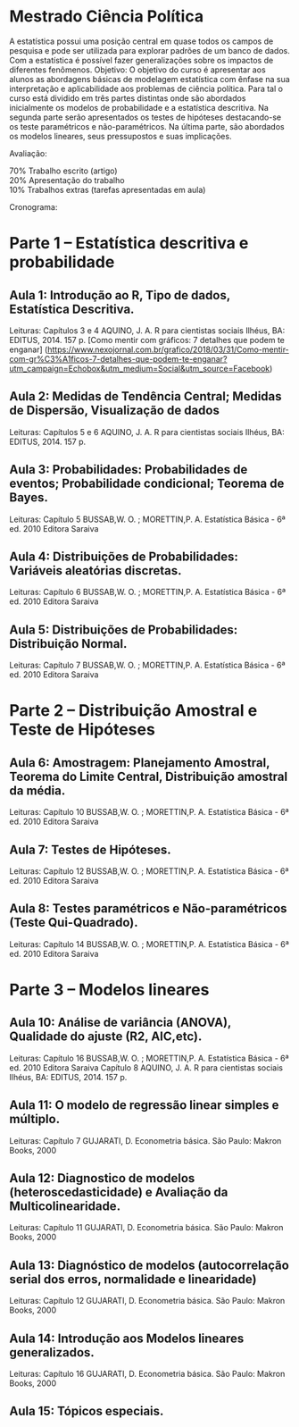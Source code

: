 # Mestrado Ciência Política
 
 
A estatística possui uma posição central em quase todos os campos de pesquisa e pode ser utilizada para explorar
padrões de um banco de dados. Com a estatística é possível fazer generalizações sobre os impactos de diferentes
fenômenos. Objetivo: O objetivo do curso é apresentar aos alunos as abordagens básicas de modelagem estatística
com ênfase na sua interpretação e aplicabilidade aos problemas de ciência política. Para tal o curso está dividido
em três partes distintas onde são abordados inicialmente os modelos de probabilidade e a estatística descritiva. Na
segunda parte serão apresentados os testes de hipóteses destacando-se os teste paramétricos e não-paramétricos.
Na última parte, são abordados os modelos lineares, seus pressupostos e suas implicações.

Avaliação:

70% Trabalho escrito (artigo)   
20% Apresentação do trabalho   
10% Trabalhos extras (tarefas apresentadas em aula)   

Cronograma:

# Parte 1 – Estatística descritiva e probabilidade
## Aula 1: Introdução ao R, Tipo de dados, Estatística Descritiva.
Leituras: Capítulos 3 e 4 AQUINO, J. A. R para cientistas sociais Ilhéus, BA: EDITUS, 2014. 157 p. 
[Como mentir com gráficos: 7 detalhes que podem te enganar] (https://www.nexojornal.com.br/grafico/2018/03/31/Como-mentir-com-gr%C3%A1ficos-7-detalhes-que-podem-te-enganar?utm_campaign=Echobox&utm_medium=Social&utm_source=Facebook)

## Aula 2: Medidas de Tendência Central; Medidas de Dispersão, Visualização de dados
Leituras: Capítulos 5 e 6 AQUINO, J. A. R para cientistas sociais Ilhéus, BA: EDITUS, 2014. 157 p. 

## Aula 3: Probabilidades: Probabilidades de eventos; Probabilidade condicional; Teorema de Bayes.
Leituras:  Capítulo 5  BUSSAB,W. O. ; MORETTIN,P. A. Estatística Básica - 6ª ed. 2010 Editora Saraiva
## Aula 4: Distribuições de Probabilidades: Variáveis aleatórias discretas. 
Leituras:  Capítulo 6  BUSSAB,W. O. ; MORETTIN,P. A. Estatística Básica - 6ª ed. 2010 Editora Saraiva
## Aula 5: Distribuições de Probabilidades: Distribuição Normal.
Leituras:  Capítulo 7  BUSSAB,W. O. ; MORETTIN,P. A. Estatística Básica - 6ª ed. 2010 Editora Saraiva

# Parte 2 – Distribuição Amostral e Teste de Hipóteses
## Aula 6: Amostragem: Planejamento Amostral, Teorema do Limite Central, Distribuição amostral da média.
Leituras:  Capítulo 10  BUSSAB,W. O. ; MORETTIN,P. A. Estatística Básica - 6ª ed. 2010 Editora Saraiva
## Aula 7: Testes de Hipóteses.
Leituras:  Capítulo 12  BUSSAB,W. O. ; MORETTIN,P. A. Estatística Básica - 6ª ed. 2010 Editora Saraiva
## Aula 8: Testes paramétricos e Não-paramétricos (Teste Qui-Quadrado).
Leituras:  Capítulo 14  BUSSAB,W. O. ; MORETTIN,P. A. Estatística Básica - 6ª ed. 2010 Editora Saraiva

# Parte 3 – Modelos lineares
## Aula 10: Análise de variância (ANOVA), Qualidade do ajuste (R2, AIC,etc).
Leituras:   Capítulo 16  BUSSAB,W. O. ; MORETTIN,P. A. Estatística Básica - 6ª ed. 2010 Editora Saraiva
	        Capítulo 8 AQUINO, J. A. R para cientistas sociais Ilhéus, BA: EDITUS, 2014. 157 p. 
## Aula 11: O modelo de regressão linear simples e múltiplo.
Leituras:   Capítulo 7 GUJARATI, D. Econometria básica. São Paulo: Makron Books, 2000
## Aula 12: Diagnostico de modelos (heteroscedasticidade) e Avaliação da Multicolinearidade.
Leituras:   Capítulo 11 GUJARATI, D. Econometria básica. São Paulo: Makron Books, 2000
## Aula 13: Diagnóstico de modelos (autocorrelação serial dos erros, normalidade e linearidade)
Leituras:   Capítulo 12 GUJARATI, D. Econometria básica. São Paulo: Makron Books, 2000
## Aula 14: Introdução aos Modelos lineares generalizados.
Leituras:   Capítulo 16 GUJARATI, D. Econometria básica. São Paulo: Makron Books, 2000
## Aula 15: Tópicos especiais.

